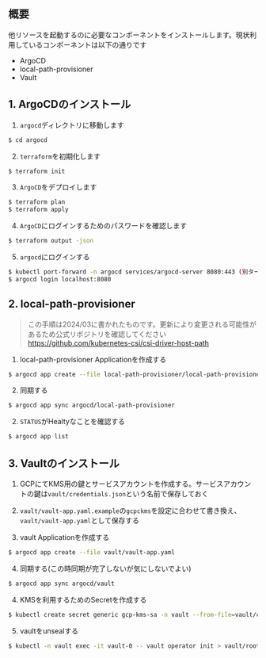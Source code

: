 ## 概要
他リソースを起動するのに必要なコンポーネントをインストールします。現状利用しているコンポーネントは以下の通りです

- ArgoCD
- local-path-provisioner
- Vault

## 1. ArgoCDのインストール
1. `argocd`ディレクトリに移動します
```bash
$ cd argocd
```

2. `terraform`を初期化します
```bash
$ terraform init
```

3. `ArgoCD`をデプロイします
```bash
$ terraform plan
$ terraform apply
```

4. `ArgoCD`にログインするためのパスワードを確認します
```bash
$ terraform output -json
```

5. `argocd`にログインする
```bash
$ kubectl port-forward -n argocd services/argocd-server 8080:443 (別ターミナルで)
$ argocd login localhost:8080
```

## 2. local-path-provisioner

> この手順は2024/03に書かれたものです。更新により変更される可能性があるため公式リポジトリを確認してください
> https://github.com/kubernetes-csi/csi-driver-host-path

1. local-path-provisioner Applicationを作成する
```bash
$ argocd app create --file local-path-provisioner/local-path-provisioner-app.yaml 
```

2. 同期する
```bash
$ argocd app sync argocd/local-path-provisioner 
```

2. `STATUS`がHealtyなことを確認する
```bash
$ argocd app list
```

## 3. Vaultのインストール
1. GCPにてKMS用の鍵とサービスアカウントを作成する。サービスアカウントの鍵は`vault/credentials.json`という名前で保存しておく

2. `vault/vault-app.yaml.example`の`gcpckms`を設定に合わせて書き換え、`vault/vault-app.yaml`として保存する

3. vault Applicationを作成する
```bash
$ argocd app create --file vault/vault-app.yaml 
```

4. 同期する(この時同期が完了しないが気にしないでよい)
```bash
$ argocd app sync argocd/vault
```

4. KMSを利用するためのSecretを作成する
```bash
$ kubectl create secret generic gcp-kms-sa -n vault --from-file=vault/credentials.json 
```

5. vaultをunsealする
```bash
$ kubectl -n vault exec -it vault-0 -- vault operator init > vault/root_token
```